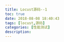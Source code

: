 ```yaml
---
title: Locust源码--1
toc: true
date: 2018-08-08 18:40:43
tags: [locust,源码]
categories: [性能测试]
description:
---
```

